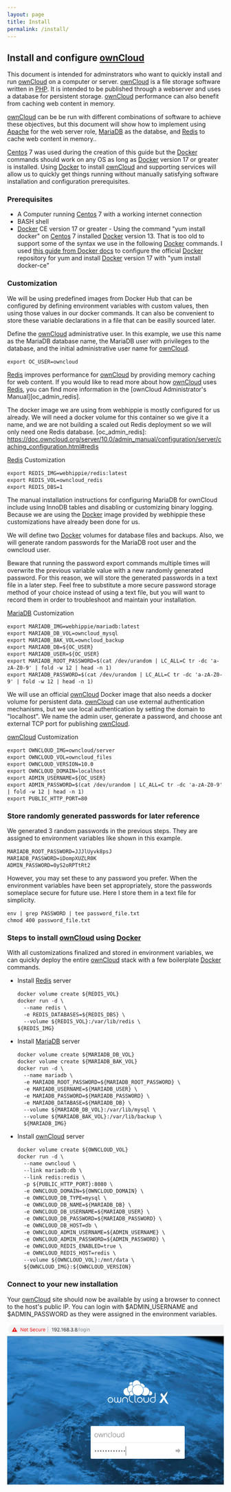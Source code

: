 ```yaml
---
layout: page
title: Install
permalink: /install/
---
```


## Install and configure [ownCloud]

This document is intended for adminstrators who want to quickly install
and run [ownCloud] on a computer or server. [ownCloud] is a file storage
software written in [PHP]. It is intended to be published through a webserver 
and uses a database for persistent storage. [ownCloud] performance can also
benefit from caching web content in memory.

[ownCloud] can be be run with different combinations of software to achieve these
objectives, but this document will show how to implement using [Apache] for the
web server role, [MariaDB] as the databse, and [Redis] to cache web content in
memory..

[Centos] 7 was used during the creation of this guide but the [Docker] commands 
should work on any OS as long as [Docker] version 17 or greater is installed. 
Using [Docker] to install [ownCloud] and supporting services will allow us to 
quickly get things running without manually satisfying software installation 
and configuration prerequisites.

### Prerequisites

* A Computer running [Centos] 7 with a working internet connection
* BASH shell
* [Docker] CE version 17 or greater - Using the command "yum install docker"
  on [Centos] 7 installed [Docker] version 13. That is too old to support
  some of the syntax we use in the following [Docker] commands. I used
  [this guide from Docker docs][docker_repo] to configure the official 
  [Docker] repository for yum and install [Docker] version 17 with 
  "yum install docker-ce"

[docker_repo]: https://docs.docker.com/install/linux/docker-ce/centos/#set-up-the-repository

### Customization
We will be using predefined images from Docker Hub that can be configured by
defining environment variables with custom values, then using those values
in our docker commands. It can also be convenient to store these variable 
declarations in a file that can be easilly sourced later.

Define the [ownCloud] administrative user. In this example, we use this
name as the MariaDB database name, the MariaDB user with privileges to the
database, and the initial administrative user name for [ownCloud].
```
export OC_USER=owncloud
```

[Redis] improves performance for [ownCloud] by providing memory caching for web
content. If you would like to read more about how [ownCloud] uses [Redis],
you can find more information in the [ownCloud Administrator's Manual][oc_admin_redis].

The docker image we are using from webhippie is mostly configured for us already.
We will need a docker volume for this container so we give it a name, and we are 
not building a scaled out Redis deployment so we will only need one Redis database.
[oc_admin_redis]: https://doc.owncloud.org/server/10.0/admin_manual/configuration/server/caching_configuration.html#redis

[Redis] Customization
```
export REDIS_IMG=webhippie/redis:latest
export REDIS_VOL=owncloud_redis
export REDIS_DBS=1
```

The manual installation instructions for configuring MariaDB for ownCloud 
include using InnoDB tables and disabling or customizing binary logging. 
Because we are using the [Docker] image provided by webhippie these
customizations have already been done for us.

We will define two [Docker] volumes for database files and backups. Also,
we will generate random passwords for the MariaDB root user and the owncloud 
user.

Beware that running the password export commands multiple times will overwrite the
previous variable value with a new randomly generated password. For this
reason, we will store the generated passwords in a text file in a later step.
Feel free to substitute a more secure password storage method of your
choice instead of using a text file, but you will want to record them
in order to troubleshoot and maintain your installation.

[MariaDB] Customization
```
export MARIADB_IMG=webhippie/mariadb:latest
export MARIADB_DB_VOL=owncloud_mysql
export MARIADB_BAK_VOL=owncloud_backup
export MARIADB_DB=${OC_USER}
export MARIADB_USER=${OC_USER}
export MARIADB_ROOT_PASSWORD=$(cat /dev/urandom | LC_ALL=C tr -dc 'a-zA-Z0-9' | fold -w 12 | head -n 1)
export MARIADB_PASSWORD=$(cat /dev/urandom | LC_ALL=C tr -dc 'a-zA-Z0-9' | fold -w 12 | head -n 1)
```

We will use an official [ownCloud] Docker image that also needs a docker volume for persistent data. 
[ownCloud] can use external authentication mechanisms, but we use local authentication by setting
the domain to "localhost". We name the admin user, generate a password, and choose ant
external TCP port for publishing [ownCloud].

[ownCloud] Customization
```
export OWNCLOUD_IMG=owncloud/server
export OWNCLOUD_VOL=owncloud_files
export OWNCLOUD_VERSION=10.0
export OWNCLOUD_DOMAIN=localhost
export ADMIN_USERNAME=${OC_USER}
export ADMIN_PASSWORD=$(cat /dev/urandom | LC_ALL=C tr -dc 'a-zA-Z0-9' | fold -w 12 | head -n 1)
export PUBLIC_HTTP_PORT=80
```

### Store randomly generated passwords for later reference
We generated 3 random passwords in the previous steps. They are assigned
to environment variables like shown in this example.
```
MARIADB_ROOT_PASSWORD=JJJlUyvk8psJ
MARIADB_PASSWORD=iDompXUZLR0K
ADMIN_PASSWORD=0yS2oRPTtRt2
```
However, you may set these to any password you prefer. When
the environment variables have been set appropriately, store the
passwords someplace secure for future use. Here I store them
in a text file for simplicity.

```
env | grep PASSWORD | tee password_file.txt
chmod 400 password_file.txt
```

### Steps to install [ownCloud] using [Docker]
With all customizations finalized and stored in environment
variables, we can quickly deploy the entire [ownCloud] stack with 
a few boilerplate [Docker] commands.

* Install [Redis] server
  ```
  docker volume create ${REDIS_VOL}
  docker run -d \
    --name redis \
    -e REDIS_DATABASES=${REDIS_DBS} \
    --volume ${REDIS_VOL}:/var/lib/redis \
  ${REDIS_IMG}
  ```
* Install [MariaDB] server
  ```
  docker volume create ${MARIADB_DB_VOL}
  docker volume create ${MARIADB_BAK_VOL}
  docker run -d \
    --name mariadb \
    -e MARIADB_ROOT_PASSWORD=${MARIADB_ROOT_PASSWORD} \
    -e MARIADB_USERNAME=${MARIADB_USER} \
    -e MARIADB_PASSWORD=${MARIADB_PASSWORD} \
    -e MARIADB_DATABASE=${MARIADB_DB} \
    --volume ${MARIADB_DB_VOL}:/var/lib/mysql \
    --volume ${MARIADB_BAK_VOL}:/var/lib/backup \
    ${MARIADB_IMG}
  ```
* Install [ownCloud] server
  ```
  docker volume create ${OWNCLOUD_VOL}
  docker run -d \
    --name owncloud \
    --link mariadb:db \
    --link redis:redis \
    -p ${PUBLIC_HTTP_PORT}:8080 \
    -e OWNCLOUD_DOMAIN=${OWNCLOUD_DOMAIN} \
    -e OWNCLOUD_DB_TYPE=mysql \
    -e OWNCLOUD_DB_NAME=${MARIADB_DB} \
    -e OWNCLOUD_DB_USERNAME=${MARIADB_USER} \
    -e OWNCLOUD_DB_PASSWORD=${MARIADB_PASSWORD} \
    -e OWNCLOUD_DB_HOST=db \
    -e OWNCLOUD_ADMIN_USERNAME=${ADMIN_USERNAME} \
    -e OWNCLOUD_ADMIN_PASSWORD=${ADMIN_PASSWORD} \
    -e OWNCLOUD_REDIS_ENABLED=true \
    -e OWNCLOUD_REDIS_HOST=redis \
    --volume ${OWNCLOUD_VOL}:/mnt/data \
    ${OWNCLOUD_IMG}:${OWNCLOUD_VERSION}
  ```

### Connect to your new installation

Your [ownCloud] site should now be available by using a browser to connect to the
host's public IP. You can login with $ADMIN_USERNAME and $ADMIN_PASSWORD
as they were assigned in the environment variables.

![Login page](/images/login.png)

[ownCloud]: https://owncloud.org/
[Centos]: https://www.centos.org/
[Docker]: https://www.Docker.com/
[PHP]: https://www.php.net/
[Redis]: https://redislabs.com/
[MariaDB]: https://mariadb.com/
[Apache]: https://httpd.apache.org/
